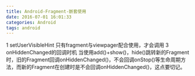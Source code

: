 ```yaml
---
title: Android-Fragment-嵌套使用
date: 2016-07-01 16:01:33
categories: Android
tags: android
---
```


<meta name="referrer" content="no-referrer" />


1 setUserVisibleHint
只有fragment与viewpager配合使用，才会调用
3 onHiddenChanged的回调时机
当使用add()+show()，hide()跳转新的Fragment时，旧的Fragment回调onHiddenChanged()，不会回调onStop()等生命周期方法，而新的Fragment在创建时是不会回调onHiddenChanged()，这点要切记。

